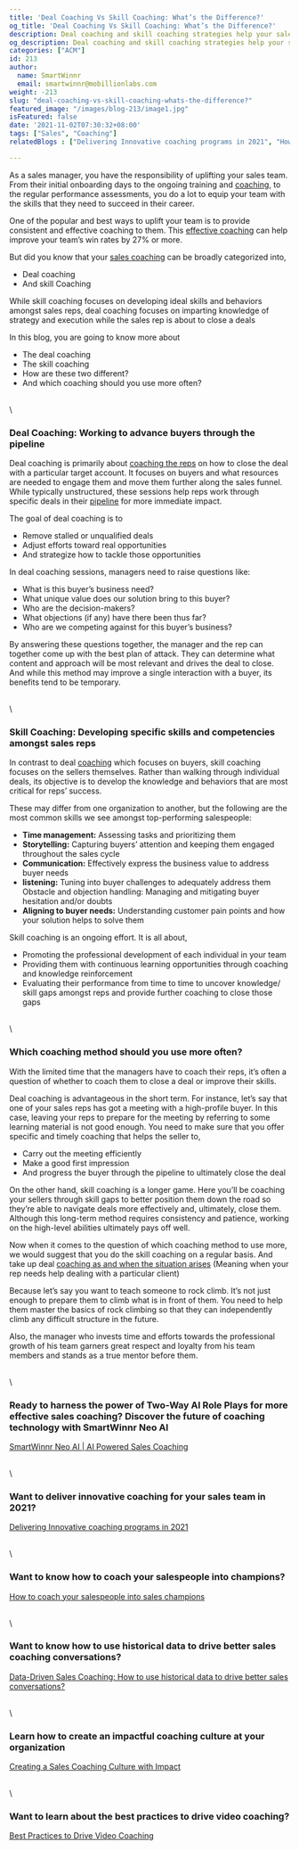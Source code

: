 ```yaml
---
title: 'Deal Coaching Vs Skill Coaching: What’s the Difference?'
og_title: 'Deal Coaching Vs Skill Coaching: What’s the Difference?'
description: Deal coaching and skill coaching strategies help your sales reps to achieve personal and professional growth. Learn what these strategies are and how you can use them for the benefit of your reps
og_description: Deal coaching and skill coaching strategies help your sales reps to achieve personal and professional growth. Learn what these strategies are and how you can use them for the benefit of your reps
categories: ["ACM"]
id: 213
author:
  name: SmartWinnr
  email: smartwinnr@mobillionlabs.com
weight: -213
slug: "deal-coaching-vs-skill-coaching-whats-the-difference?"
featured_image: "/images/blog-213/image1.jpg"
isFeatured: false
date: '2021-11-02T07:30:32+08:00'
tags: ["Sales", "Coaching"]
relatedBlogs : ["Delivering Innovative coaching programs in 2021", "How to coach your salespeople into sales champions", "Data-Driven Sales Coaching: How to use historical data to drive better sales conversations?", "Creating a Sales Coaching Culture with Impact", "Best Practices to Drive Video Coaching"]

---
```


As a sales manager, you have the responsibility of uplifting your sales team. From their initial onboarding days to the ongoing training and [coaching](https://www.smartwinnr.com/post/delivering-innovative-coaching-programs-in-2021/), to the regular performance assessments, you do a lot to equip your team with the skills that they need to succeed in their career.

One of the popular and best ways to uplift your team is to provide consistent and effective coaching to them. This [effective coaching](https://www.smartwinnr.com/post/best-practices-to-drive-video-coaching/) can help improve your team’s win rates by 27% or more. 

But did you know that your [sales coaching](https://www.smartwinnr.com/post/creating-a-sales-coaching-culture-with-impact/) can be broadly categorized into,

* Deal coaching 
* And skill Coaching

While skill coaching focuses on developing ideal skills and behaviors amongst sales reps, deal coaching focuses on imparting knowledge of strategy and execution while the sales rep is about to close a deals

In this blog, you are going to know more about

* The deal coaching
* The skill coaching
* How are these two different?
* And which coaching should you use more often?

\
\

### **Deal Coaching: Working to advance buyers through the pipeline**

Deal coaching is primarily about [coaching the reps](https://www.smartwinnr.com/post/how-to-coach-your-salespeople-into-sales-champions/) on how to close the deal with a particular target account. It focuses on buyers and what resources are needed to engage them and move them further along the sales funnel. While typically unstructured, these sessions help reps work through specific deals in their [pipeline](https://www.smartwinnr.com/post/how-to-measure-and-improve-the-effectiveness-of-your-sales-process/) for more immediate impact.

The goal of deal coaching is to 

* Remove stalled or unqualified deals 
* Adjust efforts toward real opportunities
* And strategize how to tackle those opportunities 

In deal coaching sessions, managers need to raise questions like:

* What is this buyer’s business need?
* What unique value does our solution bring to this buyer?
* Who are the decision-makers?
* What objections (if any) have there been thus far?
* Who are we competing against for this buyer’s business?

By answering these questions together, the manager and the rep can together come up with the best plan of attack. They can determine what content and approach will be most relevant and drives the deal to close. And while this method may improve a single interaction with a buyer, its benefits tend to be temporary. 

\
\

### **Skill Coaching: Developing specific skills and competencies amongst sales reps**

In contrast to deal [coaching](https://www.smartwinnr.com/post/reasons-to-use-video-coaching-in-your-sales-progress/) which focuses on buyers, skill coaching focuses on the sellers themselves. Rather than walking through individual deals, its objective is to develop the knowledge and behaviors that are most critical for reps’ success. 

These may differ from one organization to another, but the following are the most common skills we see amongst top-performing salespeople:

* **Time management:** Assessing tasks and prioritizing them
* **Storytelling:** Capturing buyers’ attention and keeping them engaged throughout the sales cycle
* **Communication:** Effectively express the business value to address buyer needs
* **listening:** Tuning into buyer challenges to adequately address them
Obstacle and objection handling: Managing and mitigating buyer hesitation and/or doubts
* **Aligning to buyer needs:** Understanding customer pain points and how your solution helps to solve them

Skill coaching is an ongoing effort. It is all about,

* Promoting the professional development of each individual in your team 
* Providing them with continuous learning opportunities through coaching and knowledge reinforcement
* Evaluating their performance from time to time to uncover knowledge/ skill gaps amongst reps and provide further coaching to close those gaps

\
\

### **Which coaching method should you use more often?**

With the limited time that the managers have to coach their reps, it’s often a question of whether to coach them to close a deal or improve their skills. 

Deal coaching is advantageous in the short term. For instance, let’s say that one of your sales reps has got a meeting with a high-profile buyer. In this case, leaving your reps to prepare for the meeting by referring to some learning material is not good enough. You need to make sure that you offer specific and timely coaching that helps the seller to,

* Carry out the meeting efficiently
* Make a good first impression 
* And  progress the buyer through the pipeline to ultimately close the deal

On the other hand, skill coaching is a longer game. Here you’ll be coaching your sellers through skill gaps to better position them down the road so they’re able to navigate deals more effectively and, ultimately, close them. Although this long-term method requires consistency and patience, working on the high-level abilities ultimately pays off well.

Now when it comes to the question of which coaching method to use more, we would suggest that you do the skill coaching on a regular basis. And take up deal [coaching as and when the situation arises](https://www.smartwinnr.com/post/scenarios-where-sales-coaching-can-be-used/) (Meaning when your rep needs help dealing with a particular client)

Because let’s say you want to teach someone to rock climb. It’s not just enough to prepare them to climb what is in front of them. You need to help them master the basics of rock climbing so that they can independently climb any difficult structure in the future.

Also, the manager who invests time and efforts towards the professional growth of his team garners great respect and loyalty from his team members and stands as a true mentor before them.

\
\

### Ready to harness the power of Two-Way AI Role Plays for more effective sales coaching? Discover the future of coaching technology with SmartWinnr Neo AI

[SmartWinnr Neo AI | AI Powered Sales Coaching](https://www.smartwinnr.com/product/two-way-ai-role-plays/)

\
\

### Want to deliver innovative coaching for your sales team in 2021?

[Delivering Innovative coaching programs in 2021](https://smartwinnr.com/post/delivering-innovative-coaching-programs-in-2021/)

\
\

### Want to know how to coach your salespeople into champions?

[How to coach your salespeople into sales champions](https://smartwinnr.com/post/how-to-coach-your-salespeople-into-sales-champions/)

\
\

### Want to know how to use historical data to drive better sales coaching conversations?

[Data-Driven Sales Coaching: How to use historical data to drive better sales conversations?](https://smartwinnr.com/post/how-to-use-historical-data-to-drive-better-sales-conversations/)

\
\

### Learn how to create an impactful coaching culture at your organization

[Creating a Sales Coaching Culture with Impact](https://smartwinnr.com/post/creating-a-sales-coaching-culture-with-impact/)

\
\

### Want to learn about the best practices to drive video coaching?

[Best Practices to Drive Video Coaching](https://smartwinnr.com/post/best-practices-to-drive-video-coaching/)
